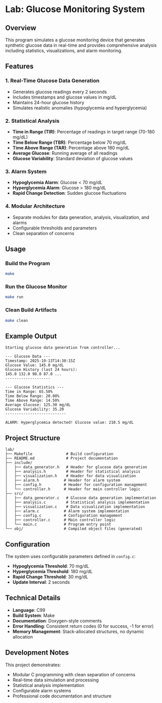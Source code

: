 # Lab: Glucose Monitoring System

## Overview
This program simulates a glucose monitoring device that generates synthetic glucose data in real-time and provides comprehensive analysis including statistics, visualizations, and alarm monitoring.

## Features

### 1. **Real-Time Glucose Data Generation**
   - Generates glucose readings every 2 seconds
   - Includes timestamps and glucose values in mg/dL
   - Maintains 24-hour glucose history
   - Simulates realistic anomalies (hypoglycemia and hyperglycemia)

### 2. **Statistical Analysis**
   - **Time in Range (TIR)**: Percentage of readings in target range (70-180 mg/dL)
   - **Time Below Range (TBR)**: Percentage below 70 mg/dL
   - **Time Above Range (TAR)**: Percentage above 180 mg/dL
   - **Average Glucose**: Running average of all readings
   - **Glucose Variability**: Standard deviation of glucose values

### 3. **Alarm System**
   - **Hypoglycemia Alarm**: Glucose < 70 mg/dL
   - **Hyperglycemia Alarm**: Glucose > 180 mg/dL
   - **Rapid Change Detection**: Sudden glucose fluctuations

### 4. **Modular Architecture**
   - Separate modules for data generation, analysis, visualization, and alarms
   - Configurable thresholds and parameters
   - Clean separation of concerns

## Usage

### Build the Program
```bash
make
```

### Run the Glucose Monitor
```bash
make run
```

### Clean Build Artifacts
```bash
make clean
```

## Example Output
```
Starting glucose data generation from controller...

--- Glucose Data ---
Timestamp: 2025-10-13T14:30:15Z
Glucose Value: 145.0 mg/dL
Glucose History (last 24 hours):
145.0 132.0 98.0 87.0 ...
--------------------

--- Glucose Statistics ---
Time in Range: 65.50%
Time Below Range: 20.00%
Time Above Range: 14.50%
Average Glucose: 125.30 mg/dL
Glucose Variability: 35.20
---------------------------

ALARM: Hyperglycemia detected! Glucose value: 210.5 mg/dL
```
## Project Structure
```
lab/
├── Makefile               # Build configuration
├── README.md              # Project documentation
├── include/
│   ├── data_generator.h   # Header for glucose data generation
│   ├── analysis.h         # Header for statistical analysis
│   ├── visualization.h    # Header for data visualization
│   ├── alarm.h           # Header for alarm system
│   ├── config.h          # Header for configuration management
│   └── controller.h      # Header for main controller logic
├── src/
│   ├── data_generator.c   # Glucose data generation implementation
│   ├── analysis.c         # Statistical analysis implementation
│   ├── visualization.c    # Data visualization implementation
│   ├── alarm.c           # Alarm system implementation
│   ├── config.c          # Configuration management
│   ├── controller.c      # Main controller logic
│   └── main.c            # Program entry point
└── obj/                  # Compiled object files (generated)
```

## Configuration
The system uses configurable parameters defined in `config.c`:
- **Hypoglycemia Threshold**: 70 mg/dL
- **Hyperglycemia Threshold**: 180 mg/dL
- **Rapid Change Threshold**: 30 mg/dL
- **Update Interval**: 2 seconds

## Technical Details
- **Language**: C99
- **Build System**: Make
- **Documentation**: Doxygen-style comments
- **Error Handling**: Consistent return codes (0 for success, -1 for error)
- **Memory Management**: Stack-allocated structures, no dynamic allocation

## Development Notes
This project demonstrates:
- Modular C programming with clean separation of concerns
- Real-time data simulation and processing
- Statistical analysis implementation
- Configurable alarm systems
- Professional code documentation and structure